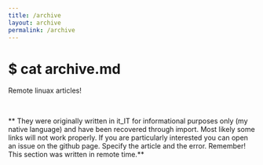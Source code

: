 ```yaml
---
title: /archive
layout: archive
permalink: /archive
---
```

# $ cat archive.md
Remote linuax articles! 
<p>&nbsp;</p>
** They were originally written in it_IT for informational purposes only (my native language) and have been recovered through import. Most likely some links will not work properly. If you are particularly interested you can open an issue on the github page. Specify the article and the error. Remember! This section was written in remote time.**
<p>&nbsp;</p>
